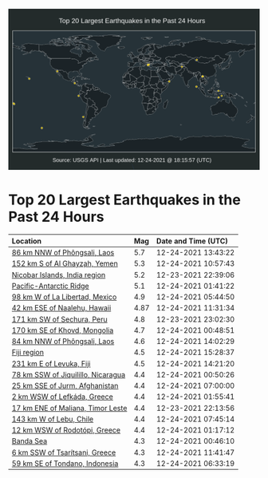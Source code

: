 ![Map](./map.png)

# Top 20 Largest Earthquakes in the Past 24 Hours

| Location | Mag | Date and Time (UTC) |
|:---|:---|:---|
| [86 km NNW of Phôngsali, Laos](https://earthquake.usgs.gov/earthquakes/eventpage/us6000gf1y) | 5.7 | 12-24-2021 13:43:22 |
| [152 km S of Al Ghayz̧ah, Yemen](https://earthquake.usgs.gov/earthquakes/eventpage/us6000gf1c) | 5.3 | 12-24-2021 10:57:43 |
| [Nicobar Islands, India region](https://earthquake.usgs.gov/earthquakes/eventpage/us6000gexl) | 5.2 | 12-23-2021 22:39:06 |
| [Pacific-Antarctic Ridge](https://earthquake.usgs.gov/earthquakes/eventpage/us6000geys) | 5.1 | 12-24-2021 01:41:22 |
| [98 km W of La Libertad, Mexico](https://earthquake.usgs.gov/earthquakes/eventpage/us6000gezr) | 4.9 | 12-24-2021 05:44:50 |
| [42 km ESE of Naalehu, Hawaii](https://earthquake.usgs.gov/earthquakes/eventpage/hv72844817) | 4.87 | 12-24-2021 11:31:34 |
| [171 km SW of Sechura, Peru](https://earthquake.usgs.gov/earthquakes/eventpage/us6000gexr) | 4.8 | 12-23-2021 23:02:30 |
| [170 km SE of Khovd, Mongolia](https://earthquake.usgs.gov/earthquakes/eventpage/us6000geyb) | 4.7 | 12-24-2021 00:48:51 |
| [84 km NNW of Phôngsali, Laos](https://earthquake.usgs.gov/earthquakes/eventpage/us6000gf20) | 4.6 | 12-24-2021 14:02:29 |
| [Fiji region](https://earthquake.usgs.gov/earthquakes/eventpage/us6000gf2a) | 4.5 | 12-24-2021 15:28:37 |
| [231 km E of Levuka, Fiji](https://earthquake.usgs.gov/earthquakes/eventpage/us6000gf24) | 4.5 | 12-24-2021 14:21:20 |
| [78 km SSW of Jiquilillo, Nicaragua](https://earthquake.usgs.gov/earthquakes/eventpage/us6000geyi) | 4.4 | 12-24-2021 00:50:26 |
| [25 km SSE of Jurm, Afghanistan](https://earthquake.usgs.gov/earthquakes/eventpage/us6000gf06) | 4.4 | 12-24-2021 07:00:00 |
| [2 km WSW of Lefkáda, Greece](https://earthquake.usgs.gov/earthquakes/eventpage/us6000geyt) | 4.4 | 12-24-2021 01:55:41 |
| [17 km ENE of Maliana, Timor Leste](https://earthquake.usgs.gov/earthquakes/eventpage/us6000gexi) | 4.4 | 12-23-2021 22:13:56 |
| [143 km W of Lebu, Chile](https://earthquake.usgs.gov/earthquakes/eventpage/us6000gf0f) | 4.4 | 12-24-2021 07:45:14 |
| [12 km WSW of Rodotópi, Greece](https://earthquake.usgs.gov/earthquakes/eventpage/us6000geyk) | 4.4 | 12-24-2021 01:17:12 |
| [Banda Sea](https://earthquake.usgs.gov/earthquakes/eventpage/us6000gey9) | 4.3 | 12-24-2021 00:46:10 |
| [6 km SSW of Tsarítsani, Greece](https://earthquake.usgs.gov/earthquakes/eventpage/us6000gf1m) | 4.3 | 12-24-2021 11:41:47 |
| [59 km SE of Tondano, Indonesia](https://earthquake.usgs.gov/earthquakes/eventpage/us6000gf04) | 4.3 | 12-24-2021 06:33:19 |
